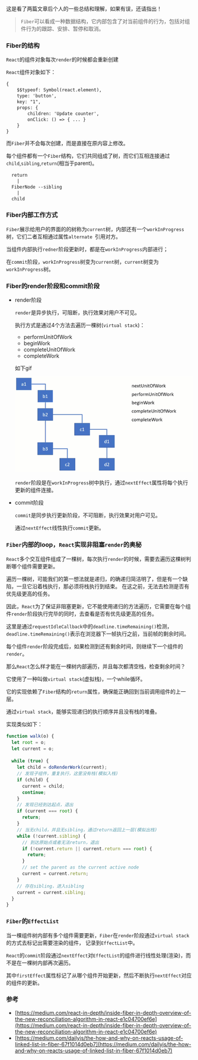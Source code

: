 这是看了两篇文章后个人的一些总结和理解，如果有误，还请指出！

> `Fiber`可以看成一种数据结构，它内部包含了对当前组件的行为，包括对组件行为的跟踪、安排、暂停和取消。

### Fiber的结构

`React`的组件对象每次`render`的时候都会重新创建

`React`组件对象如下：

```
{
    $$typeof: Symbol(react.element),
    type: 'button',
    key: "1",
    props: {
        children: 'Update counter',
        onClick: () => { ... }
    }
}
```

而`Fiber`并不会每次创建，而是直接在原内容上修改。

每个组件都有一个`Fiber`结构，它们共同组成了树，而它们互相连接通过`child`,`sibling`,`return`(相当于parent)。

```
  return
    |
  FiberNode --sibling
    |
  child
```

### Fiber内部工作方式

`Fiber`展示给用户的界面的的树称为`current`树，内部还有一个`workInProgress`树，它们二者互相通过属性`alternate `引用对方。

当组件内部执行`redner`阶段更新时，都是在`workInProgress`内部进行；

在`commit`阶段，`workInProgress`树变为`current`树，`current`树变为`workInProgress`树。

### Fiber的render阶段和commit阶段

* render阶段

    `render`是异步执行，可阻断，执行效果对用户不可见。
    
    执行方式是通过4个方法去遍历一棵树(`virtual stack`)：
    
    * performUnitOfWork
    * beginWork
    * completeUnitOfWork
    * completeWork
    
    如下gif
    
    ![](../../img/fiber-render-phase.gif)
    
    `render`阶段是在`workInProgress`树中执行，通过`nextEffect`属性将每个执行更新的组件连接。
    
* commit阶段

    `commit`是同步执行更新阶段，不可阻断，执行效果对用户可见。
    
    通过`nextEffect`线性执行`commit`更新。
    
    
### `Fiber`内部的loop，`React`实现非阻塞`render`的奥秘

`React`多个交互组件组成了一棵树，每次执行`render`的时候，需要去遍历这棵树判断哪个组件需要更新。

遍历一棵树，可能我们的第一想法就是递归，的确递归简洁明了，但是有一个缺陷，一旦它沿着栈执行，那必须将栈执行到结束。
在这之前，无法去检测是否有优先级更高的任务。

因此，`React`为了保证非阻塞更新，它不能使用递归的方法遍历，它需要在每个组件`render`阶段执行完毕的同时，去查看是否有优先级更高的任务。

这里是通过`requestIdleCallback`中的`deadline.timeRemaining()`检测，`deadline.timeRemaining()`表示在浏览器下一帧执行之前，当前帧的剩余时间。

每个组件`render`阶段完成后，如果检测到还有剩余时间，则继续下一个组件的`render`。

那么`React`怎么样才能在一棵树内部遍历，并且每次都清空栈，检查剩余时间？

它使用了一种叫做`virtual stack`(虚拟栈)，一个while循环。

它的实现依赖了`Fiber`结构的`return`属性，确保能正确回到当前调用组件的上一层。

通过`virtual stack`，能够实现递归的执行顺序并且没有栈的堆叠。

实现类似如下：

```js
function walk(o) {
  let root = o;
  let current = o;

  while (true) {
    let child = doRenderWork(current);
    // 发现子组件，重复执行，这里没有栈(模拟入栈)
    if (child) {
      current = child;
      continue;
    }
    // 发现已经到达起点，退出
    if (current === root) {
      return;
    }
    // 当无child，并且无sibling，通过return返回上一层(模拟出栈)
    while (!current.sibling) {
      // 到达原始点或者无法return，退出
      if (!current.return || current.return === root) {
        return;
      }
      // set the parent as the current active node
      current = current.return;
    }
    // 存在sibling，进入sibling
    current = current.sibling;
  }
}
```

### `Fiber`的`EffectList`

当一棵组件树内部有多个组件需要更新，`Fiber`在`render`阶段通过`virtual stack`的方式去标记出需要渲染的组件，
记录到`EffectList`中。

`React`的`commit`阶段通过`nextEffect`对`EffectList`的组件进行线性处理(渲染)，而不是在一棵树内部再次遍历。

其中`firstEffect`属性标记了从哪个组件开始更新，然后不断执行`nextEffect`对应的组件的更新。


### 参考

* [https://medium.com/react-in-depth/inside-fiber-in-depth-overview-of-the-new-reconciliation-algorithm-in-react-e1c04700ef6e](https://medium.com/react-in-depth/inside-fiber-in-depth-overview-of-the-new-reconciliation-algorithm-in-react-e1c04700ef6e)
* [https://medium.com/dailyjs/the-how-and-why-on-reacts-usage-of-linked-list-in-fiber-67f1014d0eb7](https://medium.com/dailyjs/the-how-and-why-on-reacts-usage-of-linked-list-in-fiber-67f1014d0eb7)